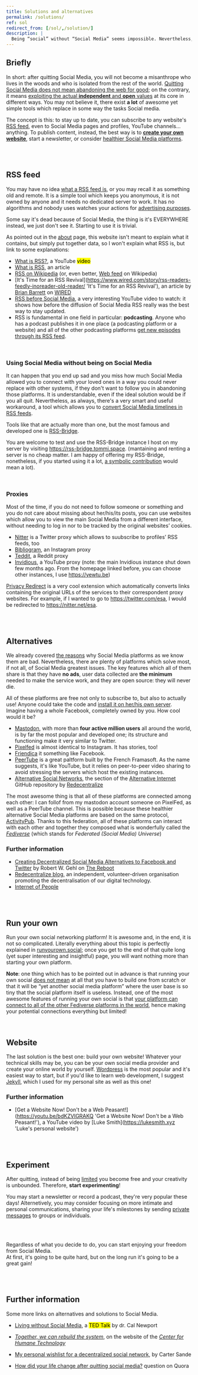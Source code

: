 ```yaml
---
title: Solutions and alternatives
permalink: /solutions/
ref: sol
redirect_from: [/sol/,/solution/]
description: |
  Being “social” without “Social Media” seems impossible. Nevertheless, it is a whole new life, full of surprises, excitement and authenticity, but, above all, <strong>freedom</strong>. There are a few solutions which make life without Social Media connected and interactive anyway.
---
```

## Briefly

In short: after quitting Social Media, you will not become a misanthrope who lives in the woods and who is isolated from the rest of the world. <u>Quitting Social Media does not mean abandoning the web for good</u>; on the contrary, it means <u>exploiting the actual <strong>independent</strong> and <strong>open</strong> values</u> at its core in different ways. You may not believe it, there exist **a lot** of awesome yet simple tools which replace in some way the tasks Social media.

The concept is this: to stay up to date, you can subscribe to any website's [RSS feed](#rss-feed), even to Social Media pages and profiles, YouTube channels… anything. To publish content, instead, the best way is to [**create your own website**](#website), start a newsletter, or consider [healthier Social Media platforms](#alternatives).

<br>
<br>

## RSS feed

You may have no idea [what a RSS feed is](https://en.wikipedia.org/wiki/RSS '“RSS” on Wikipedia'), or you may recall it as something old and remote. It is a simple tool which keeps you anonymous, it is not owned by anyone and it needs no dedicated server to work. It has no algorithms and nobody uses watches your actions for [advertising purposes](/why#profilation).

Some say it's dead because of Social Media, the thing is it's EVERYWHERE instead, we just don't see it. Starting to use it is trivial.

As pointed out in the [about](/about) page, this website isn't meant to explain what it contains, but simply put together data, so I won't explain what RSS is, but link to some explanations:

- [What is RSS?](https://yewtu.be/6HNUqDL-pI8?quality=dash&dark_mode=true&player_style=youtube&subtitles=en%2Cit 'What is RSS?'), a YouTube <mark class='red'>video</mark>
- [What is RSS](https://www.digitaltrends.com/computing/what-is-an-rss-feed/ 'What is an RSS feed'), an article
- [RSS on Wikipedia](https://en.wikipedia.org/wiki/RSS 'RSS on Wikipedia') (or, even better, [Web feed](https://en.wikipedia.org/wiki/Web_feed 'Web feed on Wikipedia') on Wikipedia)
- [It's Time for an RSS Revival](https://www.wired.com/story/rss-readers-feedly-inoreader-old-reader/ 'It's Time for an RSS Revival'), an article by [Brian Barrett](https://www.wired.com/author/brian-barrett/ 'Brian Barrett author page') on [WIRED](https://wired.com 'WIRED')
- [RSS before Social Media](https://yewtu.be/watch?v=0klgLsSxGsU&quality=dash&dark_mode=true&player_style=youtube&subtitles=en), a very interesting YouTube video to watch: it shows how before the diffusion of Social Media RSS really was the best way to stay updated.
- RSS is fundamental in one field in particular: **podcasting**. Anyone who has a podcast publishes it in one place (a podcasting platform or a website) and all of the other podcasting platforms [get new episodes through its RSS feed](https://yewtu.be/TU5zc-u6dhY?t=159).

<br>

### Using Social Media without being on Social Media

It can happen that you end up sad and you miss how much Social Media allowed you to connect with your loved ones in a way you could never replace with other systems, if they don't want to follow you in abandoning those platforms. It is understandable, even if the ideal solution would be if you all quit. Nevertheless, as always, there's a very smart and useful workaround, a tool which allows you to <u>convert Social Media timelines in RSS feeds</u>.

Tools like that are actually more than one, but the most famous and developed one is [RSS-Bridge](https://github.com/RSS-Bridge/rss-bridge 'RSS-Bridge on GitHub').

You are welcome to test and use the RSS-Bridge instance I host on my server by visiting <https://rss-bridge.tommi.space>. (mantaining and renting a server is no cheap matter. I am happy of offering my RSS-Bridge, nonetheless, if you started using it a lot, [a symbolic contribution](https://it.liberapay.com/tommi/donate 'Dona a Tommi su Liberapay') would mean a lot).

<br>

### Proxies

Most of the time, if you do not need to follow someone or something and you do not care about missing about her/his/its posts, you can use websites which allow you to view the main Social Media from a different interface, without needing to log in nor to be tracked by the original websites’ cookies.

- [Nitter](https://nitter.net 'Nitter') is a Twitter proxy which allows to suubscribe to profiles’ RSS feeds, too
- [Bibliogram](https://bibliogram 'Bibliogram'), an Instagram proxy
- [Teddit](https://teddit.net/ 'Teddit'), a Reddit proxy
- [Invidious](https://invidio.us 'Invidious'), a YouTube proxy (note: the main Invidious instance shut down few months ago. From the homepage linked before, you can choose other instances, I use <https://yewtu.be>)

[Privacy Redirect](https://github.com/SimonBrazell/privacy-redirect 'Privacy Redirect') is a very cool extension which automatically converts links containing the original URLs of the services to their correspondent proxy websites. For example, if I wanted to go to <https://twitter.com/esa>, I would be redirected to <https://nitter.net/esa>.

<br>
<br>

## Alternatives

We already covered [the reasons](/why 'Why') why Social Media platforms as we know them are bad. Nevertheless, there are plenty of platforms which solve most, if not all, of Social Media greatest issues. The key features which all of them share is that they have **no ads**, user data collected are **the minimum** needed to make the service work, and they are open source: they will never die.

All of these platforms are free not only to subscribe to, but also to actually use! Anyone could take the code and [install it on her/his own server](#run-your-own). Imagine having a whole Facebook, completely owned by you. How cool would it be?

- [Mastodon](https://joinmastodon.org 'Join Mastodon'), with more than **four active million users** all around the world, is by far the most popular and developed one; its structure and functioning make it very similar to Twitter.
- [Pixelfed](https://pixelfed.org 'Pixelfed official website') is almost identical to Instagram. It has stories, too!
- [Friendica](https://friendi.ca 'Friendica official website') it something like Facebook.
- [PeerTube](https://joinpeertube.org 'PeerTube') is a great paltform built by the French Framasoft. As the name suggests, it's like YouTube, but it relies on peer-to-peer video sharing to avoid stressing the servers which host the existing instances.
- [Alternative Social Networks](https://github.com/redecentralize/alternative-internet#social-networks 'Alternative Internet repository on GitHub'), the section of the [Alternative Internet](https://github.com/redecentralize/alternative-internet#social-networks '“Alternative Internet” repository on GitHub') GitHub repository by [Redecentralize](https://github.com/redecentralize 'Redecentralize on GitHub')

The most awesome thing is that all of these platforms are connected among each other: I can follof from my mastodon account someone on PixelFed, as well as a PeerTube channel. This is possible because these healthier alternative Social Media platforms are based on the same protocol, [ActivityPub](https://en.wikipedia.org/wiki/ActivityPub '“ActivityPub„ on Wikipedia'). Thanks to this federation, all of these platforms can interact with each other and together they composed what is wonderfully called the [*Fediverse*](https://www.wikiwand.com/en/Fediverse '“Fediverse„ on Wikipedia') (which stands for *Federated (Social Media) Universe*)

### Further information

- [Creating Decentralized Social Media Alternatives to Facebook and Twitter](https://thereboot.com/creating-decentralized-social-media-alternatives-to-facebook-and-twitter/ 'Creating Decentralized Social Media Alternatives to Facebook and Twitter') by Robert W. Gehl on [The Reboot](https://thereboot.com/ 'The Reboot')
- [Redecentralize blog](https://redecentralize.org/blog 'Redecentralize’s blog'), an independent, volunteer-driven organisation promoting the decentralisation of our digital technology.
- [Internet of People](https://iop.global 'Internet of People')


<br>
<br>

## Run your own

Run your own social networking platform! It is awesome and, in the end, it is not so complicated. Literally everything about this topic is perfectly explained in [runyourown.social](https://runyourown.social 'Run Your Own Social'); once you get to the end of that quite long (yet super interesting and insightful) page, you will want nothing more than starting your own platform.

<div class='blue box'>
	<strong>Note</strong>: one thing which has to be pointed out in advance is that running your own social <u>does not mean</u> at all that you have to build one from scratch or that it will be “yet another social media platform” where the user base is so tiny that the social platform itself is useless. Instead, one of the most awesome features of running your own social is that <u>your platform can connect to all of the other Fediverse platforms in the world</u>, hence making your potential connections everything but limited!
</div>

<br>
<br>

## Website

The last solution is the best one: build your own website! Whatever your technical skills may be, you can be your own social media provider and create your online world by yourself. [Wordpress](https://wordpress.com 'Wordpress') is the most popular and it's easiest way to start, but if you'd like to learn web development, I suggest [Jekyll](https://jekyllrb.com 'Jekyll official website'), which I used for my personal site as well as this one!

### Further information

- [Get a Website Now! Don't be a Web Peasant!](https://youtu.be/bdKZVIGRAKQ 'Get a Website Now! Don't be a Web Peasant!'), a YouTube video by [Luke Smith](https://lukesmith.xyz 'Luke's personal website')

<br>
<br>

## Experiment

After quitting, instead of being [limited](/why#closed) you become free and your creativity is unbounded. Therefore, **start experimenting**!

You may start a newsletter or record a podcast, they're very popular these days! Alternetively, you may consider focusing on more intimate and personal communications, sharing your life's milestones by sending [private messages](https://signal.org) to groups or individuals.

<br>
<br>

Regardless of what you decide to do, you can start enjoying your freedom from Social Media.\
At first, it's going to be quite hard, but on the long run it's going to be a great gain!

<br>
<br>

## Further information

Some more links on alternatives and solutions to Social Media.

- [Living without Social Media](https://youtu.be/3E7hkPZ-HTk 'Quit social media - Dr. Cal Newport - TEDxTysons'), a <mark class='red'>TED Talk</mark> by dr. Cal Newport
- [<cite>Together, we can rebuild the system</cite>](https://www.humanetech.com/rebuild 'Together, we can align technology with humanity’s best interests'), on the website of the [<cite>Center for Humane Technology</cite>](https://www.humanetech.com/ 'Center for Humane Technology')
- [My personal wishlist for a decentralized social network](https://carter.sande.duodecima.technology/decentralized-wishlist/ 'My personal wishlist for a decentralized social network'), by Carter Sande

- [How did your life change after quitting social media?](https://www.quora.com/How-did-your-life-change-after-leaving-social-media 'How did your life change after quitting social media?') question on Quora
